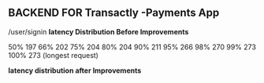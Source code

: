 ## BACKEND FOR Transactly -Payments App


/user/signin **latency Distribution Before Improvements**

  50%    197
  66%    202
  75%    204
  80%    204
  90%    211
  95%    266
  98%    270
  99%    273
 100%    273 (longest request)



**latency distribution after Improvements** 
